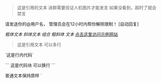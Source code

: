 
> 这是引用的文本
进群需要验证人机图片才能发言
如果没看到，超时了就会禁言

请发送你的@用户名，
管理员会在12小时内帮你解除限制！
[自动回复]

*粗体文本*
_斜体文本_
*组合 _粗斜体_ 文本*
[点击这里访问示例网站](https://example.com)

> 这是引用文本
> 可以多行

\`这是行内代码\`

\`\`\`
这是代码块
可以换行
\`\`\`

普通文本保持原样
`
